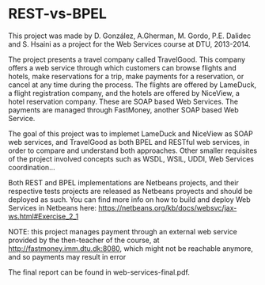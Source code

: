 # REST-vs-BPEL

This project was made by D. González, A.Gherman, M. Gordo, P.E. Dalidec and S. Hsaini as a project for the Web Services course at DTU, 2013-2014.

The project presents a travel company called TravelGood. This company offers a web service through which customers can browse flights and hotels, make reservations for a trip, make payments for a reservation, or cancel at any time during the process.
The flights are offered by LameDuck, a flight registration company, and the hotels are offered by NiceView, a hotel reservation company. These are SOAP based Web Services. The payments are managed through FastMoney, another SOAP based Web Service.

The goal of this project was to implemet LameDuck and NiceView as SOAP web services, and TravelGood as both BPEL and RESTful web services, in order to compare and understand both approaches.
Other smaller requisites of the project involved concepts such as WSDL, WSIL, UDDI, Web Services coordination...

Both REST and BPEL implementations are Netbeans projects, and their respective tests projects are released as Netbeans proyects and should be deployed as such. You can find more info on how to build and deploy Web Services in Netbeans here: https://netbeans.org/kb/docs/websvc/jax-ws.html#Exercise_2_1

NOTE: this project manages payment through an external web service provided by the then-teacher of the course, at http://fastmoney.imm.dtu.dk:8080, which might not be reachable anymore, and so payments may result in error

The final report can be found in web-services-final.pdf.


